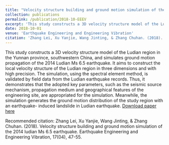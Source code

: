 ```yaml
---
title: "Velocity structure building and ground motion simulation of the 2014 Ludian Ms 6.5 Earthquake"
collection: publications
permalink: /publication/2018-10-EEEV
excerpt: 'This study constructs a 3D velocity structure model of the Ludian region in the Yunnan province, southwestern China, and simulates ground motion propagation of the 2014 Ludian Ms 6.5 earthquake. It aims to construct the local velocity structure of the Ludian region in three dimensions and with high precision. The simulation, using the spectral element method, is validated by field data from the Ludian earthquake records. Thus, it demonstrates that the adopted key parameters, such as the seismic source mechanism, propagation medium and geographical features of the engineering site, are appropriated for the simulation. Meanwhile, the simulation generates the ground motion distribution of the study region with an earthquake- induced landslide in Ludian earthquake.'
date: 2018-10-01
venue: 'Earthquake Engineering and Engineering Vibration'
citation: 'Zhang Lei, Xu Yanjie, Wang Jinting, & Zhang Chuhan. (2018). Velocity structure building and ground motion simulation of the 2014 ludian Ms 6.5 earthquake. Earthquake Engineering and Engineering Vibration, 17(04), 47-55.'
---
```

This study constructs a 3D velocity structure model of the Ludian region in the Yunnan province, southwestern China, and simulates ground motion propagation of the 2014 Ludian Ms 6.5 earthquake. It aims to construct the local velocity structure of the Ludian region in three dimensions and with high precision. The simulation, using the spectral element method, is validated by field data from the Ludian earthquake records. Thus, it demonstrates that the adopted key parameters, such as the seismic source mechanism, propagation medium and geographical features of the engineering site, are appropriated for the simulation. Meanwhile, the simulation generates the ground motion distribution of the study region with an earthquake- induced landslide in Ludian earthquake.
[Download paper here](http://academicpages.github.io/files/paper1.pdf)

Recommended citation: Zhang Lei, Xu Yanjie, Wang Jinting, & Zhang Chuhan. (2018). Velocity structure building and ground motion simulation of the 2014 ludian Ms 6.5 earthquake. Earthquake Engineering and Engineering Vibration, 17(04), 47-55.
